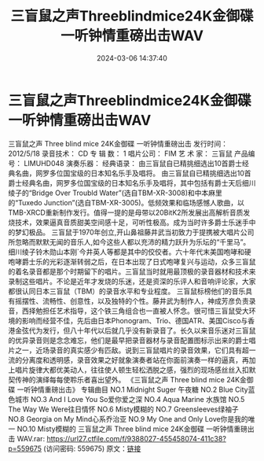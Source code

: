 ﻿---
title: 三盲鼠之声Threeblindmice24K金御碟一听钟情重磅出击WAV
date: 2024-03-06 14:37:40
categories: 古典音乐、新世纪、纯音雅乐
tags: 外语音乐
---
# 三盲鼠之声Threeblindmice24K金御碟一听钟情重磅出击WAV

三盲鼠之声 Three blind mice 24K金御碟
一听钟情重磅出击
发行时间： 2012/5/18
录音技术： CD
专 辑 数： 1
唱片公司： FIM
艺 术 家： 三盲鼠
产品编号： LIMUHD048
演奏乐器：
经典语录： 由三盲鼠自已精挑细选出10首爵士经典名曲，网罗多位国宝级的日本知名乐手及唱将。
由三盲鼠自已精挑细选出10首爵士经典名曲，网罗多位国宝级的日本知名乐手及唱将，其中包括有爵士天后细川绫子的“Bridge
Over Troubld Water”(选自TBM-XR-3008)和中本麻里的“Tuxedo
Junction”(选自TBM-XR-3005)。低频效果和临场感憾人歌曲，以TMB-XRCD重新制作发行。值得一提的是母带以20BitK2所发展出高解析音质发烧技术，效果逼真音质甜美空间感十足，可听性极高。成为当时许多爵士乐迷手中的梦幻极品。
三盲鼠于1970年创立,开山鼻祖藤井武当初致力于提携被大唱片公司所忽略而默默无闻的音乐人,如今这些人都以充沛的精力跃升为乐坛的“千里马”。细川绫子铃木勋山本刚`今井英人等都是其中的佼佼者。六十年代末美国咆哮和硬咆哮爵士乐的光彩逐渐转弱之后，在日本出现了日式咆哮复兴与运动，众多三盲鼠的着名录音都是那个时期留下的唱片。三盲鼠当时就用最顶极的录音器材和技术来录制这些唱片。不论是近年才发烧的乐迷，还是资深的乐评人和音响评论家，大家都很认同日本三盲鼠（TBM）的录音水平和专业程度。
三盲鼠标榜他们的音乐具有摇摆性、流畅性、创意性，以及独特的个性。藤井武为制作人，神成芳彦负责录音，西择勉担任艺术指导，这个铁三角组合也一直被人怀念。很可惜三盲鼠受大环境的影响而经营不佳，先后由日本Phonogram、Trio、德国ATR、美国Cisco与香港金弦代为发行，但八十年代以后就几乎没有新录音了。长久以来音乐迷对三盲鼠的优异录音则是念念难忘，他们是最早把录音器材与录音配置图标示出来的爵士唱片之一，近场录音的真实感少有匹敌。说到三盲鼠唱片的录音效果，它们具有超一流的分离度和透明感，录音效果之好就象演奏者站在你面前演奏一样的逼真，再加上唱片旋律大都优美动人，往往使人顿生轻松洒脱之感，强烈的现场感丝丝入扣默契传神的演绎每每使聆乐者喜出望外。
《三盲鼠之声 Three blind mice 24K金御碟 一听钟情重磅出击》
专辑曲目
NO.1 Midnight Suger 午夜糖
NO.2 Blue City蓝色城市
NO.3 And I Love You So爱你爱之深
NO.4 Aqua Marine 水族馆
NO.5 The Way We Were往日情怀
NO.6 Misty模糊的
NO.7 Greensleeves绿袖子
NO.8 Georgia on My Mind心系乔治亚
NO.9 My One and Only Love你是我的唯一
NO.10 Misty模糊的
三盲鼠之声 Three blind mice 24K金御碟 一听钟情重磅出击 WAV.rar: https://url27.ctfile.com/f/9388027-455458074-411c38?p=559675
(访问密码: 559675)
原文：[链接](https://blog.sina.com.cn/s/blog_1647c7e76010314lr.html)